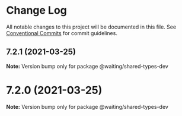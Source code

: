 # Change Log

All notable changes to this project will be documented in this file.
See [Conventional Commits](https://conventionalcommits.org) for commit guidelines.

## 7.2.1 (2021-03-25)

**Note:** Version bump only for package @waiting/shared-types-dev





# 7.2.0 (2021-03-25)

**Note:** Version bump only for package @waiting/shared-types-dev
